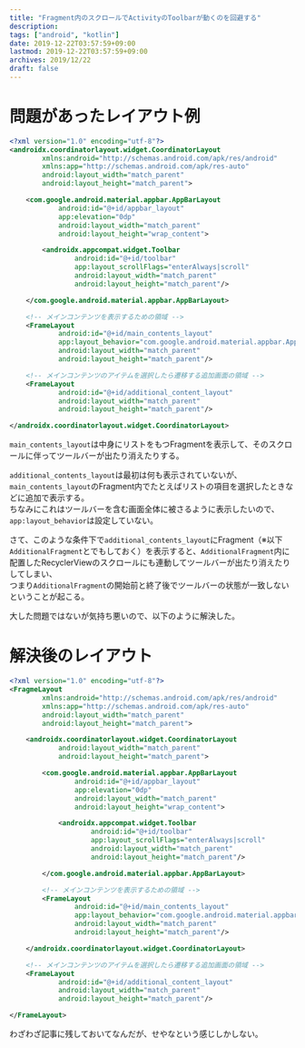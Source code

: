```yaml
---
title: "Fragment内のスクロールでActivityのToolbarが動くのを回避する"
description:
tags: ["android", "kotlin"]
date: 2019-12-22T03:57:59+09:00
lastmod: 2019-12-22T03:57:59+09:00
archives: 2019/12/22
draft: false
---
```


# 問題があったレイアウト例

```xml
<?xml version="1.0" encoding="utf-8"?>
<androidx.coordinatorlayout.widget.CoordinatorLayout
        xmlns:android="http://schemas.android.com/apk/res/android"
        xmlns:app="http://schemas.android.com/apk/res-auto"
        android:layout_width="match_parent"
        android:layout_height="match_parent">

    <com.google.android.material.appbar.AppBarLayout
            android:id="@+id/appbar_layout"
            app:elevation="0dp"
            android:layout_width="match_parent"
            android:layout_height="wrap_content">

        <androidx.appcompat.widget.Toolbar
                android:id="@+id/toolbar"
                app:layout_scrollFlags="enterAlways|scroll"
                android:layout_width="match_parent"
                android:layout_height="match_parent"/>

    </com.google.android.material.appbar.AppBarLayout>

    <!-- メインコンテンツを表示するための領域 -->
    <FrameLayout
            android:id="@+id/main_contents_layout"
            app:layout_behavior="com.google.android.material.appbar.AppBarLayout$ScrollingViewBehavior"
            android:layout_width="match_parent"
            android:layout_height="match_parent"/>

    <!-- メインコンテンツのアイテムを選択したら遷移する追加画面の領域 -->
    <FrameLayout
            android:id="@+id/additional_content_layout"
            android:layout_width="match_parent"
            android:layout_height="match_parent"/>

</androidx.coordinatorlayout.widget.CoordinatorLayout>
```

`main_contents_layout`は中身にリストをもつFragmentを表示して、そのスクロールに伴ってツールバーが出たり消えたりする。

`additional_contents_layout`は最初は何も表示されていないが、`main_contents_layout`のFragment内でたとえばリストの項目を選択したときなどに追加で表示する。  
ちなみにこれはツールバーを含む画面全体に被さるように表示したいので、`app:layout_behavior`は設定していない。

さて、このような条件下で`additional_contents_layout`にFragment（※以下`AdditionalFragment`とでもしておく）を表示すると、`AdditionalFragment`内に配置したRecyclerViewのスクロールにも連動してツールバーが出たり消えたりしてしまい、  
つまり`AdditionalFragment`の開始前と終了後でツールバーの状態が一致しないということが起こる。

大した問題ではないが気持ち悪いので、以下のように解決した。

# 解決後のレイアウト

```xml
<?xml version="1.0" encoding="utf-8"?>
<FragmeLayout
        xmlns:android="http://schemas.android.com/apk/res/android"
        xmlns:app="http://schemas.android.com/apk/res-auto"
        android:layout_width="match_parent"
        android:layout_height="match_parent">

    <androidx.coordinatorlayout.widget.CoordinatorLayout
            android:layout_width="match_parent"
            android:layout_height="match_parent">

        <com.google.android.material.appbar.AppBarLayout
                android:id="@+id/appbar_layout"
                app:elevation="0dp"
                android:layout_width="match_parent"
                android:layout_height="wrap_content">

            <androidx.appcompat.widget.Toolbar
                    android:id="@+id/toolbar"
                    app:layout_scrollFlags="enterAlways|scroll"
                    android:layout_width="match_parent"
                    android:layout_height="match_parent"/>

        </com.google.android.material.appbar.AppBarLayout>

        <!-- メインコンテンツを表示するための領域 -->
        <FrameLayout
                android:id="@+id/main_contents_layout"
                app:layout_behavior="com.google.android.material.appbar.AppBarLayout$ScrollingViewBehavior"
                android:layout_width="match_parent"
                android:layout_height="match_parent"/>

    </androidx.coordinatorlayout.widget.CoordinatorLayout>

    <!-- メインコンテンツのアイテムを選択したら遷移する追加画面の領域 -->
    <FrameLayout
            android:id="@+id/additional_content_layout"
            android:layout_width="match_parent"
            android:layout_height="match_parent"/>

</FrameLayout>
```

わざわざ記事に残しておいてなんだが、せやなという感じしかしない。
